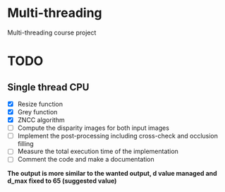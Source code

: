 # Multi-threading
Multi-threading course project

# TODO
## Single thread CPU

- [x] Resize function
- [x] Grey function
- [x] ZNCC algorithm 
- [ ] Compute the disparity images for both input images
- [ ] Implement the post-processing including cross-check and occlusion filling
- [ ] Measure the total execution time of the implementation
- [ ] Comment the code and make a documentation

**The output is more similar to the wanted output, d value managed and d_max fixed to 65 (suggested value)**